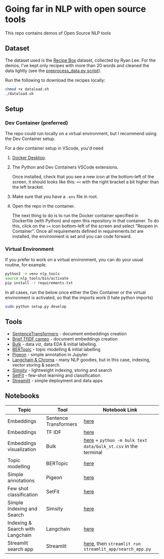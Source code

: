 # Going far in NLP with open source tools

This repo contains demos of Open Source NLP tools

## Dataset

The dataset used is the [Recipe Box](https://eightportions.com/datasets/Recipes/) dataset, collected by Ryan Lee. For the demos, I've kept only recipes with more than 20 words and cleaned the data lightly (see the [preprocess_data.py script](../oss_nlp_tools_demos/data/preprocess_data.py)).

Run the following to download the recipes locally:


```bash
chmod +x dataload.sh
./dataload.sh 
```

## Setup

### Dev Container (preferred)

The repo could run locally on a virtual environment, but I recommend using the Dev Container setup.

For a dev container setup in VScode, you'd need

1. [Docker Desktop](https://www.docker.com/products/docker-desktop/).
2. The Python and Dev Containers VSCode extensions.

    Once installed, check that you see a new icon at the bottom-left of the screen, it should looks like this: `><` with the right bracket a bit higher than the left bracket.

3. Make sure that you have a `.env` file in root. 

4. Open the repo in the container.

    The next thing to do is to run the Docker container specified in Dockerfile (with Python) and open this repository in that container. To do this, click on the `><` icon bottom-left of the screen and select "Reopen in Container". Once all requirements defined in requirements.txt are installed, the environment is set and you can code forward.

### Virtual Environment

If you prefer to work on a virtual environment, you can do your usual routine, for example. 

```bash
python3 -m venv nlp_tools
source nlp_tools/bin/activate
pip install -r requirements.txt
```

In all cases, run the below once either the Dev Container or the virtual environment is activated, so that the imports work (I hate python imports)

```bash
sudo python setup.py develop
```

## Tools

- [SentenceTransformers](https://www.sbert.net/) - document embeddings creation
- [Brief TfIDF cameo](https://scikit-learn.org/stable/modules/generated/sklearn.feature_extraction.text.TfidfVectorizer.html) - document embeddings creation
- [Bulk](https://github.com/koaning/bulk) - data viz, data EDA & initial labelling.
- [BERTopic](https://maartengr.github.io/BERTopic/getting_started/quickstart/quickstart.html) - topic modelling & initial labelling
- [Pigeon](https://github.com/agermanidis/pigeon) - simple annotation in Jupyter
- [Langchain & Chroma](https://python.langchain.com/en/latest/index.html) - many NLP goodies, but in this case, indexing, vector storing & search.
- [Simsity](https://github.com/koaning/simsity) - lightweight indexing, storing and search
- [SetFit](https://github.com/huggingface/setfit) - few-shot learning and classification
- [Streamlit](https://streamlit.io/) - simple deployment and data apps

## Notebooks

| Topic  | Tool | Notebook Link
| ------------- | ------------- | ------------- |
| Embeddings  | Sentence Transformers  |[here](/notebooks/sentence_transformers_embeddings.ipynb)|
| Embeddings  | TF IDF |[here](/notebooks/tfidf_embeddings.ipynb)|
| Embeddings visualization  | Bulk |[here](/notebooks/bulk_prepwork.ipynb) + `python -m bulk text data/bulk_st.csv` in the terminal|
| Topic modelling | BERTopic |[here](/notebooks/bertopic_overview.ipynb)|
| Simple annotations| Pigeon |[here](/notebooks/annotations.ipynb)|
| Few shot classification| SetFit |[here](/notebooks/setfit_fewshot_classification.ipynb)|
| Simple Indexing and Search| Simsity |[here](/notebooks/simsity_index.ipynb)|
| Indexing & Search with Langchain| Langchain |[here](/notebooks/langchain_intro.ipynb)|
| Streamlit search app| Streamlit |[here](/streamlit_app/search_app.py), then `streamlit run streamlit_app/search_app.py`|
